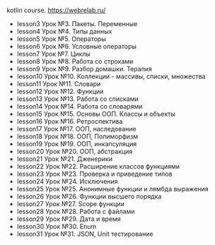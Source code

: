 kotlin course.
https://webrelab.ru/

* lesson3 Урок №3. Пакеты. Переменные
* lesson4 Урок №4. Типы данных
* lesson5 Урок №5. Операторы
* lesson6 Урок №6. Условные операторы
* lesson7 Урок №7. Циклы
* lesson8 Урок №8. Работа со строками
* lesson9 Урок №9. Разбор домашки. Терапия
* lesson10 Урок №10. Коллекции - массивы, списки, множества
* lesson11 Урок №11. Словари
* lesson12 Урок №12. Функции
* lesson13 Урок №13. Работа со списками
* lesson14 Урок №14. Работа со словарями
* lesson15 Урок №15. Основы ООП. Классы и объекты
* lesson16 Урок №16. Ретроспектива
* lesson17 Урок №17. ООП, наследование
* lesson18 Урок №18. ООП, Полиморфизм
* lesson19 Урок №19. ООП, инкапсуляция
* lesson20 Урок №20. ООП, абстракция
* lesson21 Урок №21. Дженерики
* lesson22 Урок №22. Расширение классов функциями
* lesson23 Урок №23. Проверка и приведение типов
* lesson24 Урок №24. Исключения
* lesson25 Урок №25. Анонимные функции и лямбда выражения
* lesson26 Урок №26. Функции высшего порядка
* lesson27 Урок №27. Scope функции
* lesson28 Урок №28. Работа с файлами
* lesson29 Урок №29. Дата и время
* lesson30 Урок №30. Enum
* lesson31 Урок №31. JSON, Unit тестирование